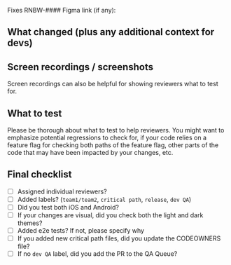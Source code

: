 Fixes RNBW-####
Figma link (if any):

## What changed (plus any additional context for devs)


## Screen recordings / screenshots
Screen recordings can also be helpful for showing reviewers what to test for.


## What to test
Please be thorough about what to test to help reviewers. You might want to emphasize potential regressions to check for, if your code relies on a feature flag for checking both paths of the feature flag, other parts of the code that may have been impacted by your changes, etc.


## Final checklist

- [ ] Assigned individual reviewers?
- [ ] Added labels? (`team1/team2`, `critical path`, `release`, `dev QA`)
- [ ] Did you test both iOS and Android?
- [ ] If your changes are visual, did you check both the light and dark themes?
- [ ] Added e2e tests? If not, please specify why
- [ ] If you added new critical path files, did you update the CODEOWNERS file?
- [ ] If no `dev QA` label, did you add the PR to the QA Queue?
